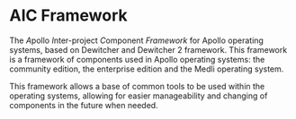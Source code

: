 # AIC Framework
The *A*pollo *I*nter-project *C*omponent *Framework* for Apollo operating systems, based on Dewitcher and Dewitcher 2 framework.
This framework is a framework of components used in Apollo operating systems: the community edition, the enterprise edition and the Medli operating system.

This framework allows a base of common tools to be used within the operating systems, allowing for easier manageability and changing of components in the future when needed.
